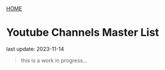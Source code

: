 [HOME](/)

# Youtube Channels Master List
last update: 2023-11-14

> this is a work in progress...


